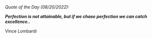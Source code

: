 *Quote of the Day (08/20/2022):*

_**Perfection is not attainable, but if we chase perfection we can catch excellence..**_

Vince Lombardi